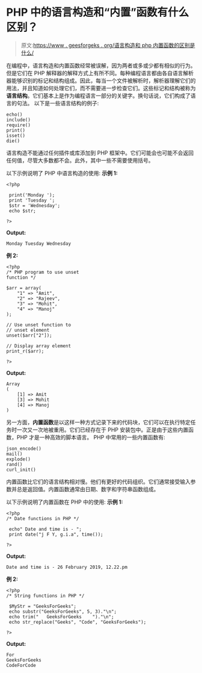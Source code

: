 # PHP 中的语言构造和“内置”函数有什么区别？

> 原文:[https://www . geesforgeks . org/语言构造和 php 内置函数的区别是什么/](https://www.geeksforgeeks.org/what-is-the-difference-between-a-language-construct-and-a-built-in-function-in-php/)

在编程中，语言构造和内置函数经常被误解，因为两者或多或少都有相似的行为。但是它们在 PHP 解释器的解释方式上有所不同。每种编程语言都由各自语言解析器能够识别的标记和结构组成。因此，每当一个文件被解析时，解析器理解它们的用法，并且知道如何处理它们，而不需要进一步检查它们。这些标记和结构被称为**语言结构**。它们基本上是作为编程语言一部分的关键字。换句话说，它们构成了语言的句法。
以下是一些语言结构的例子:

```
echo()
include()
require()
print()
isset()
die()

```

语言构造不能通过任何插件或库添加到 PHP 框架中。它们可能会也可能不会返回任何值，尽管大多数都不会。此外，其中一些不需要使用括号。

以下示例说明了 PHP 中语言构造的使用:
**示例 1:**

```
<?php

 print('Monday ');
 print 'Tuesday ';
 $str = 'Wednesday';
 echo $str;

?>
```

**Output:**

```
Monday Tuesday Wednesday

```

**例 2:**

```
<?php
/* PHP program to use unset
function */

$arr = array(
    "1" => "Amit",
    "2" => "Rajeev",
    "3" => "Mohit",
    "4" => "Manoj"
);

// Use unset function to
// unset element
unset($arr["2"]);

// Display array element
print_r($arr);

?>
```

**Output:**

```
Array
(
    [1] => Amit
    [3] => Mohit
    [4] => Manoj
)

```

另一方面，**内置函数**是以这样一种方式记录下来的代码块，它们可以在执行特定任务时一次又一次地被重用。它们已经存在于 PHP 安装包中。正是由于这些内置函数，PHP 才是一种高效的脚本语言。
PHP 中常用的一些内置函数有:

```
json_encode()
mail()
explode()
rand()
curl_init()

```

内置函数比它们的语言结构相对慢。他们有更好的代码组织。它们通常接受输入参数并总是返回值。内置函数通常由日期、数字和字符串函数组成。

以下示例说明了内置函数在 PHP 中的使用:
**示例 1:**

```
<?php
/* Date functions in PHP */

 echo" Date and time is - ";
 print date("j F Y, g.i.a", time());

?>
```

**Output:**

```
Date and time is - 26 February 2019, 12.22.pm

```

**例 2:**

```
<?php
/* String functions in PHP */

 $MyStr = "GeeksForGeeks";
 echo substr("GeeksForGeeks", 5, 3)."\n";
 echo trim("   GeeksForGeeks    ")."\n"; 
 echo str_replace("Geeks", "Code", "GeeksForGeeks");

?>
```

**Output:**

```
For
GeeksForGeeks
CodeForCode

```